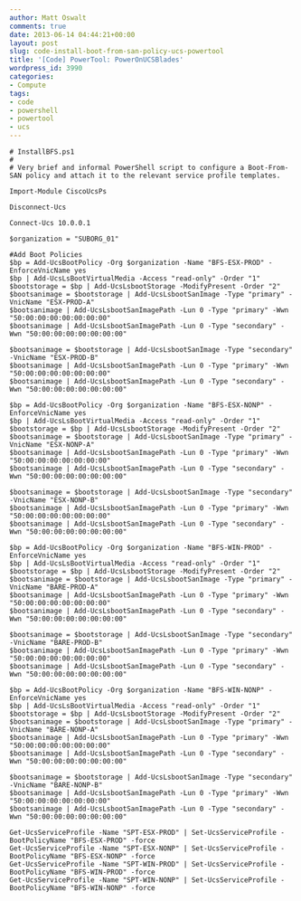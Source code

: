 ```yaml
---
author: Matt Oswalt
comments: true
date: 2013-06-14 04:44:21+00:00
layout: post
slug: code-install-boot-from-san-policy-ucs-powertool
title: '[Code] PowerTool: PowerOnUCSBlades'
wordpress_id: 3990
categories:
- Compute
tags:
- code
- powershell
- powertool
- ucs
---
```


    # InstallBFS.ps1
    #
    # Very brief and informal PowerShell script to configure a Boot-From-SAN policy and attach it to the relevant service profile templates.
     
    Import-Module CiscoUcsPs
     
    Disconnect-Ucs
     
    Connect-Ucs 10.0.0.1
     
    $organization = "SUBORG_01"
     
    #Add Boot Policies
    $bp = Add-UcsBootPolicy -Org $organization -Name "BFS-ESX-PROD" -EnforceVnicName yes
    $bp | Add-UcsLsBootVirtualMedia -Access "read-only" -Order "1"
    $bootstorage = $bp | Add-UcsLsbootStorage -ModifyPresent -Order "2"
    $bootsanimage = $bootstorage | Add-UcsLsbootSanImage -Type "primary" -VnicName "ESX-PROD-A"
    $bootsanimage | Add-UcsLsbootSanImagePath -Lun 0 -Type "primary" -Wwn "50:00:00:00:00:00:00:00"
    $bootsanimage | Add-UcsLsbootSanImagePath -Lun 0 -Type "secondary" -Wwn "50:00:00:00:00:00:00:00"
     
    $bootsanimage = $bootstorage | Add-UcsLsbootSanImage -Type "secondary" -VnicName "ESX-PROD-B"
    $bootsanimage | Add-UcsLsbootSanImagePath -Lun 0 -Type "primary" -Wwn "50:00:00:00:00:00:00:00"
    $bootsanimage | Add-UcsLsbootSanImagePath -Lun 0 -Type "secondary" -Wwn "50:00:00:00:00:00:00:00"
     
    $bp = Add-UcsBootPolicy -Org $organization -Name "BFS-ESX-NONP" -EnforceVnicName yes
    $bp | Add-UcsLsBootVirtualMedia -Access "read-only" -Order "1"
    $bootstorage = $bp | Add-UcsLsbootStorage -ModifyPresent -Order "2"
    $bootsanimage = $bootstorage | Add-UcsLsbootSanImage -Type "primary" -VnicName "ESX-NONP-A"
    $bootsanimage | Add-UcsLsbootSanImagePath -Lun 0 -Type "primary" -Wwn "50:00:00:00:00:00:00:00"
    $bootsanimage | Add-UcsLsbootSanImagePath -Lun 0 -Type "secondary" -Wwn "50:00:00:00:00:00:00:00"
     
    $bootsanimage = $bootstorage | Add-UcsLsbootSanImage -Type "secondary" -VnicName "ESX-NONP-B"
    $bootsanimage | Add-UcsLsbootSanImagePath -Lun 0 -Type "primary" -Wwn "50:00:00:00:00:00:00:00"
    $bootsanimage | Add-UcsLsbootSanImagePath -Lun 0 -Type "secondary" -Wwn "50:00:00:00:00:00:00:00"
     
    $bp = Add-UcsBootPolicy -Org $organization -Name "BFS-WIN-PROD" -EnforceVnicName yes
    $bp | Add-UcsLsBootVirtualMedia -Access "read-only" -Order "1"
    $bootstorage = $bp | Add-UcsLsbootStorage -ModifyPresent -Order "2"
    $bootsanimage = $bootstorage | Add-UcsLsbootSanImage -Type "primary" -VnicName "BARE-PROD-A"
    $bootsanimage | Add-UcsLsbootSanImagePath -Lun 0 -Type "primary" -Wwn "50:00:00:00:00:00:00:00"
    $bootsanimage | Add-UcsLsbootSanImagePath -Lun 0 -Type "secondary" -Wwn "50:00:00:00:00:00:00:00"
     
    $bootsanimage = $bootstorage | Add-UcsLsbootSanImage -Type "secondary" -VnicName "BARE-PROD-B"
    $bootsanimage | Add-UcsLsbootSanImagePath -Lun 0 -Type "primary" -Wwn "50:00:00:00:00:00:00:00"
    $bootsanimage | Add-UcsLsbootSanImagePath -Lun 0 -Type "secondary" -Wwn "50:00:00:00:00:00:00:00"
     
    $bp = Add-UcsBootPolicy -Org $organization -Name "BFS-WIN-NONP" -EnforceVnicName yes
    $bp | Add-UcsLsBootVirtualMedia -Access "read-only" -Order "1"
    $bootstorage = $bp | Add-UcsLsbootStorage -ModifyPresent -Order "2"
    $bootsanimage = $bootstorage | Add-UcsLsbootSanImage -Type "primary" -VnicName "BARE-NONP-A"
    $bootsanimage | Add-UcsLsbootSanImagePath -Lun 0 -Type "primary" -Wwn "50:00:00:00:00:00:00:00"
    $bootsanimage | Add-UcsLsbootSanImagePath -Lun 0 -Type "secondary" -Wwn "50:00:00:00:00:00:00:00"
     
    $bootsanimage = $bootstorage | Add-UcsLsbootSanImage -Type "secondary" -VnicName "BARE-NONP-B"
    $bootsanimage | Add-UcsLsbootSanImagePath -Lun 0 -Type "primary" -Wwn "50:00:00:00:00:00:00:00"
    $bootsanimage | Add-UcsLsbootSanImagePath -Lun 0 -Type "secondary" -Wwn "50:00:00:00:00:00:00:00"
     
    Get-UcsServiceProfile -Name "SPT-ESX-PROD" | Set-UcsServiceProfile -BootPolicyName "BFS-ESX-PROD" -force
    Get-UcsServiceProfile -Name "SPT-ESX-NONP" | Set-UcsServiceProfile -BootPolicyName "BFS-ESX-NONP" -force
    Get-UcsServiceProfile -Name "SPT-WIN-PROD" | Set-UcsServiceProfile -BootPolicyName "BFS-WIN-PROD" -force
    Get-UcsServiceProfile -Name "SPT-WIN-NONP" | Set-UcsServiceProfile -BootPolicyName "BFS-WIN-NONP" -force